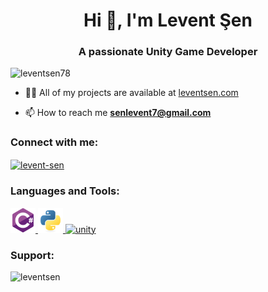 <h1 align="center">Hi 👋, I'm Levent Şen</h1>
<h3 align="center">A passionate Unity Game Developer</h3>

<p align="left"> <img src="https://komarev.com/ghpvc/?username=leventsen78&label=Profile%20views&color=0e75b6&style=flat" alt="leventsen78" /> </p>

- 👨‍💻 All of my projects are available at [leventsen.com](leventsen.com)

- 📫 How to reach me **senlevent7@gmail.com**

<h3 align="left">Connect with me:</h3>
<p align="left">
<a href="https://linkedin.com/in/levent-sen" target="blank"><img align="center" src="https://raw.githubusercontent.com/rahuldkjain/github-profile-readme-generator/master/src/images/icons/Social/linked-in-alt.svg" alt="levent-sen" height="30" width="40" /></a>
</p>

<h3 align="left">Languages and Tools:</h3>
<p align="left"> <a href="https://www.w3schools.com/cs/" target="_blank" rel="noreferrer"> <img src="https://raw.githubusercontent.com/devicons/devicon/master/icons/csharp/csharp-original.svg" alt="csharp" width="40" height="40"/> </a> <a href="https://www.python.org" target="_blank" rel="noreferrer"> <img src="https://raw.githubusercontent.com/devicons/devicon/master/icons/python/python-original.svg" alt="python" width="40" height="40"/> </a> <a href="https://unity.com/" target="_blank" rel="noreferrer"> <img src="https://www.vectorlogo.zone/logos/unity3d/unity3d-icon.svg" alt="unity" width="40" height="40"/> </a> </p>

<h3 align="left">Support:</h3>
<p><a href="https://www.buymeacoffee.com/leventsen"> <img align="left" src="https://cdn.buymeacoffee.com/buttons/v2/default-yellow.png" height="50" width="210" alt="leventsen" /></a></p><br><br>
